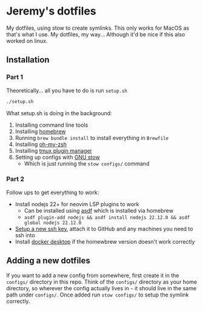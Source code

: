 # Jeremy's dotfiles

My dotfiles, using stow to create symlinks. This only works for MacOS as that's what I use. My dotfiles, my way...
Although it'd be nice if this also worked on linux.

## Installation

### Part 1

Theoretically... all you have to do is run `setup.sh`

```bash
./setup.sh
```

What setup.sh is doing in the background:

1. Installing command line tools
2. Installing [homebrew](https://brew.sh)
3. Running `brew bundle install` to install everything in `Brewfile`
4. Installing [oh-my-zsh](https://ohmyz.sh/#install)
5. Installing [tmux plugin manager](https://github.com/tmux-plugins/tpm)
6. Setting up configs with [GNU stow](https://www.gnu.org/software/stow/)
   - Which is just running the `stow configs/` command

### Part 2

Follow ups to get everything to work:

- Install nodejs 22+ for neovim LSP plugins to work
  - Can be installed using [asdf](https://asdf-vm.com) which is installed via homebrew
  - `asdf plugin-add nodejs && asdf install nodejs 22.12.0 && asdf global nodejs 22.12.0`
- [Setup a new ssh key](https://docs.github.com/en/authentication/connecting-to-github-with-ssh/generating-a-new-ssh-key-and-adding-it-to-the-ssh-agent), attach it to GitHub and any machines you need to ssh into
- Install [docker desktop](https://www.docker.com/products/docker-desktop/) if the homewbrew version doesn't work correctly

## Adding a new dotfiles

If you want to add a new config from somewhere, first create it in the `configs/` directory in this repo.
Think of the `configs/` directory as your home directory, so wherever the config actually lives in `~`
it should live in the same path under `configs/`. Once added run `stow configs/` to setup the symlink correctly.
